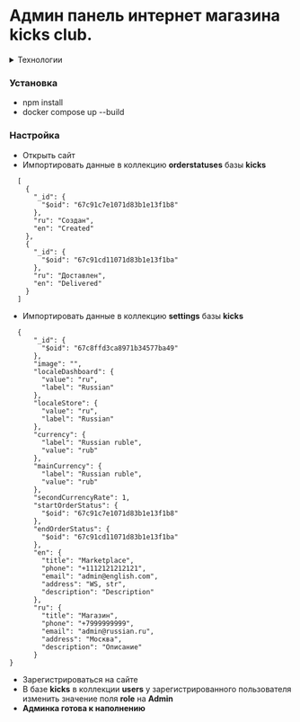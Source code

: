 # Админ панель интернет магазина kicks club.

<details>
<summary>Технологии</summary>
<pre>
Typescript
Docker
Nuxt 3
REST API
Pinia
NuxtUI
MongoDb
</pre>
</details>

### Установка
* npm install
* docker compose up --build

### Настройка
* Открыть сайт 
* Импортировать данные в коллекцию **orderstatuses** базы **kicks**
```
  [
    {
      "_id": {
        "$oid": "67c91c7e1071d83b1e13f1b8"
      },
      "ru": "Создан",
      "en": "Created"
    },
    {
      "_id": {
        "$oid": "67c91cd11071d83b1e13f1ba"
      },
      "ru": "Доставлен",
      "en": "Delivered"
    }
  ]
 ```
* Импортировать данные в коллекцию **settings** базы **kicks**
```
  {
      "_id": {
        "$oid": "67c8ffd3ca8971b34577ba49"
      },
      "image": "",
      "localeDashboard": {
        "value": "ru",
        "label": "Russian"
      },
      "localeStore": {
        "value": "ru",
        "label": "Russian"
      },
      "currency": {
        "label": "Russian ruble",
        "value": "rub"
      },
      "mainCurrency": {
        "label": "Russian ruble",
        "value": "rub"
      },
      "secondCurrencyRate": 1,
      "startOrderStatus": {
        "$oid": "67c91c7e1071d83b1e13f1b8"
      },
      "endOrderStatus": {
        "$oid": "67c91cd11071d83b1e13f1ba"
      },
      "en": {
        "title": "Marketplace",
        "phone": "+1112121212121",
        "email": "admin@english.com",
        "address": "WS, str",
        "description": "Description"
      },
      "ru": {
        "title": "Магазин",
        "phone": "+7999999999",
        "email": "admin@russian.ru",
        "address": "Москва",
        "description": "Описание"
      }
}
```
* Зарегистрироваться на сайте
* В базе **kicks** в коллекции **users** у зарегистрированного пользователя изменить значение поля **role** на **Admin**
* **Админка готова к наполнению**